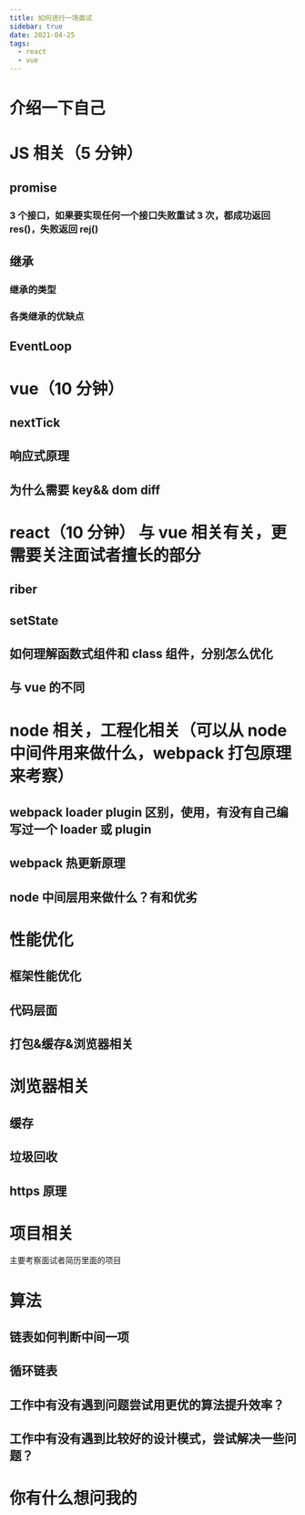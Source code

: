 ```yaml
---
title: 如何进行一场面试
sidebar: true
date: 2021-04-25
tags:
  - react
  - vue
---
```


# 介绍一下自己

# JS 相关（5 分钟）

## promise

### 3 个接口，如果要实现任何一个接口失败重试 3 次，都成功返回 res()，失败返回 rej()

## 继承

### 继承的类型

### 各类继承的优缺点

## EventLoop

# vue（10 分钟）

## nextTick

## 响应式原理

## 为什么需要 key&& dom diff

# react（10 分钟） 与 vue 相关有关，更需要关注面试者擅长的部分

## riber

## setState

## 如何理解函数式组件和 class 组件，分别怎么优化

## 与 vue 的不同

# node 相关，工程化相关（可以从 node 中间件用来做什么，webpack 打包原理来考察）

## webpack loader plugin 区别，使用，有没有自己编写过一个 loader 或 plugin

## webpack 热更新原理

## node 中间层用来做什么？有和优劣

# 性能优化

## 框架性能优化

## 代码层面

## 打包&缓存&浏览器相关

# 浏览器相关

## 缓存

## 垃圾回收

## https 原理

# 项目相关

主要考察面试者简历里面的项目

# 算法

## 链表如何判断中间一项

## 循环链表

## 工作中有没有遇到问题尝试用更优的算法提升效率？

## 工作中有没有遇到比较好的设计模式，尝试解决一些问题？

# 你有什么想问我的
